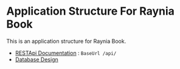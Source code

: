 # Application Structure For Raynia Book

This is an application structure for Raynia Book.

* [RESTApi Documentation](api/README.md) : `BaseUrl /api/`
* [Database Design](database/README.md)